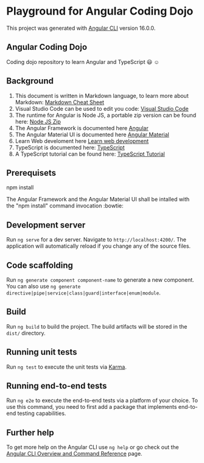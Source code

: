 # Playground for Angular Coding Dojo

This project was generated with [Angular CLI](https://github.com/angular/angular-cli) version 16.0.0.

## Angular Coding Dojo
Coding dojo repository to learn Angular and TypeScript :smiley: :relaxed:

## Background

1. This document is written in Markdown language, to learn more about Markdown: [Markdown Cheat Sheet](https://www.markdownguide.org/cheat-sheet/)
2. Visual Studio Code can be used to edit you code: [Visual Studio Code](https://code.visualstudio.com/)
3. The runtime for Angular is Node JS, a portable zip version can be found here: [Node JS Zip](https://nodejs.org/en/download/current)
4. The Angular Framework is documented here [Angular](https://angular.io/)
5. The Angular Material UI is documented here [Angular Material](https://material.angular.io/)
6. Learn Web develoment here [Learn web development](https://developer.mozilla.org/en-US/docs/Learn)
7. TypeScript is documented here: [TypeScript](https://www.typescriptlang.org/)
8. A TypeScript tutorial can be found here: [TypeScript Tutorial](https://www.typescripttutorial.net/) 

## Prerequisets

npm install

The Angular Framework and the Angular Material UI shall be intalled with the "npm install" command invocation :bowtie:

## Development server

Run `ng serve` for a dev server. Navigate to `http://localhost:4200/`. The application will automatically reload if you change any of the source files.

## Code scaffolding

Run `ng generate component component-name` to generate a new component. You can also use `ng generate directive|pipe|service|class|guard|interface|enum|module`.

## Build

Run `ng build` to build the project. The build artifacts will be stored in the `dist/` directory.

## Running unit tests

Run `ng test` to execute the unit tests via [Karma](https://karma-runner.github.io).

## Running end-to-end tests

Run `ng e2e` to execute the end-to-end tests via a platform of your choice. To use this command, you need to first add a package that implements end-to-end testing capabilities.

## Further help

To get more help on the Angular CLI use `ng help` or go check out the [Angular CLI Overview and Command Reference](https://angular.io/cli) page.
